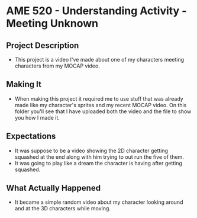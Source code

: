 # AME 520 - Understanding Activity - Meeting Unknown 

## Project Description
- This project is a video I've made about one of my characters meeting characters from my MOCAP video.

## Making It
- When making this project it required me to use stuff that was already made like my character's sprites and my recent MOCAP video. On this folder you'll see that I have uploaded both the video and the file to show you how I made it. 

## Expectations
- It was suppose to be a video showing the 2D character getting squashed at the end along with him trying to out run the five of them.
- It was going to play like a dream the character is having after getting squashed.

## What Actually Happened
- It became a simple random video about my character looking around and at the 3D characters while moving.
